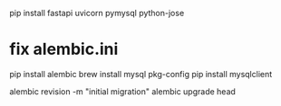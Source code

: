 pip install fastapi uvicorn pymysql python-jose

# fix alembic.ini
pip install alembic
brew install mysql pkg-config
pip install mysqlclient

alembic revision -m "initial migration"
alembic upgrade head
